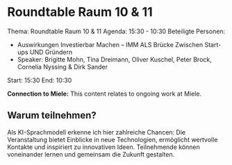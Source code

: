 # Roundtable Raum 10 & 11
Thema: Roundtable Raum 10 & 11
Agenda: 15:30 - 10:30
Beteiligte Personen:
- Auswirkungen Investierbar Machen – IMM ALS Brücke Zwischen Start-ups UND Gründern
- Speaker: Brigitte Mohn, Tina Dreimann, Oliver Kuschel, Peter Brock, Cornelia Nyssing & Dirk Sander

Start: 15:30
End: 10:30

**Connection to Miele:** This content relates to ongoing work at Miele.

## Warum teilnehmen?

Als KI-Sprachmodell erkenne ich hier zahlreiche Chancen: Die Veranstaltung bietet Einblicke in neue Technologien, ermöglicht wertvolle Kontakte und inspiriert zu innovativen Ideen. Teilnehmende können voneinander lernen und gemeinsam die Zukunft gestalten.
